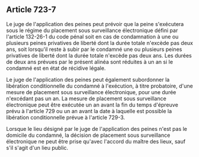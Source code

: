 Article 723-7
----
Le juge de l'application des peines peut prévoir que la peine s'exécutera sous
le régime du placement sous surveillance électronique défini par l'article
132-26-1 du code pénal soit en cas de condamnation à une ou plusieurs peines
privatives de liberté dont la durée totale n'excède pas deux ans, soit lorsqu'il
reste à subir par le condamné une ou plusieurs peines privatives de liberté dont
la durée totale n'excède pas deux ans. Les durées de deux ans prévues par le
présent alinéa sont réduites à un an si le condamné est en état de récidive
légale.

Le juge de l'application des peines peut également subordonner la libération
conditionnelle du condamné à l'exécution, à titre probatoire, d'une mesure de
placement sous surveillance électronique, pour une durée n'excédant pas un an.
La mesure de placement sous surveillance électronique peut être exécutée un an
avant la fin du temps d'épreuve prévu à l'article 729 ou un an avant la date à
laquelle est possible la libération conditionnelle prévue à l'article 729-3.

Lorsque le lieu désigné par le juge de l'application des peines n'est pas le
domicile du condamné, la décision de placement sous surveillance électronique ne
peut être prise qu'avec l'accord du maître des lieux, sauf s'il s'agit d'un lieu
public.
